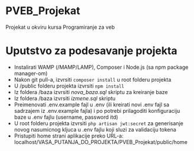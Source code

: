 # PVEB_Projekat
Projekat u okviru kursa Programiranje za veb

# Uputstvo za podesavanje projekta
- Instalirati WAMP (/MAMP/LAMP), Composer i Node.js (sa npm package manager-om)
- Nakon git pull-a, izvrsiti `composer install` u root folderu projekta
- U /public folderu projekta izvrsiti `npm install`
- Iz foldera /baza izvrsiti *nova_baza.sql* skriptu za kreiranje baze
- Iz foldera /baza izvrsiti *izmene.sql* skriptu 
- Preimenovati .env.example fajl u .env (ili kreirati novi .env fajl sa sadrzajem iz .env.example fajla) i po potrebi prilagoditi konfiguraciju baze u .env fajlu (username, password itd)
- U root folderu projekta izvrsiti `php artisan jwt:secret` za generisanje novog nasumicnog kljuca u .env fajlu koji sluzi za validaciju tokena
- Pristupiti home strani aplikacije preko URL-a: localhost/VASA_PUTANJA_DO_PROJEKTA/PVEB_Projekat/public/home
